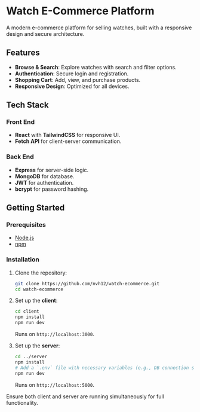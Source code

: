 # Watch E-Commerce Platform

A modern e-commerce platform for selling watches, built with a responsive design and secure architecture.

## Features

- **Browse & Search**: Explore watches with search and filter options.
- **Authentication**: Secure login and registration.
- **Shopping Cart**: Add, view, and purchase products.
- **Responsive Design**: Optimized for all devices.

## Tech Stack

### Front End
- **React** with **TailwindCSS** for responsive UI.
- **Fetch API** for client-server communication.

### Back End
- **Express** for server-side logic.
- **MongoDB** for database.
- **JWT** for authentication.
- **bcrypt** for password hashing.

## Getting Started

### Prerequisites
- [Node.js](https://nodejs.org/)
- [npm](https://www.npmjs.com/)

### Installation

1. Clone the repository:
   ```bash
   git clone https://github.com/nvh12/watch-ecommerce.git
   cd watch-ecommerce
   ```

2. Set up the **client**:
   ```bash
   cd client
   npm install
   npm run dev
   ```
   Runs on `http://localhost:3000`.

3. Set up the **server**:
   ```bash
   cd ../server
   npm install
   # Add a `.env` file with necessary variables (e.g., DB connection strings, JWT secret)
   npm run dev
   ```
   Runs on `http://localhost:5000`.

Ensure both client and server are running simultaneously for full functionality.
